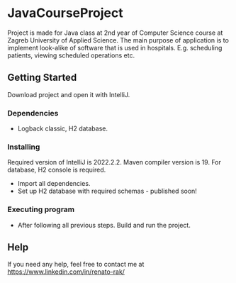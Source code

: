 ﻿# JavaCourseProject

Project is made for Java class at 2nd year of Computer Science course at Zagreb University of Applied Science. The main purpose of application is to implement look-alike of software that is used in hospitals. E.g. scheduling patients, viewing scheduled operations etc.


## Getting Started

Download project and open it with IntelliJ.

### Dependencies

* Logback classic, H2 database.

### Installing

Required version of IntelliJ is 2022.2.2. 
Maven compiler version is 19.
For database, H2 console is required.

* Import all dependencies.
* Set up H2 database with required schemas - published soon!

### Executing program

* After following all previous steps. Build and run the project.

## Help

If you need any help, feel free to contact me at https://www.linkedin.com/in/renato-rak/


